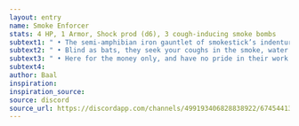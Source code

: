 ```yaml
---
layout: entry 
name: Smoke Enforcer
stats: 4 HP, 1 Armor, Shock prod (d6), 3 cough-inducing smoke bombs
subtext1: " • The semi-amphibian iron gauntlet of smokestick’s indentured workforce, they’re paid two pounds per beating, verified kills docks their pay for a week."
subtext2: " • Blind as bats, they seek your coughs in the smoke, water filled diving helmets ensure they don't need to switch from gills over to respiration."
subtext3: " • Here for the money only, and have no pride in their work. Employers and "clients” alike make their lives miserable."
subtext4: 
author: Baal
inspiration: 
inspiration_source: 
source: discord
source_url: https://discordapp.com/channels/499193406828838922/674544134798966806/695715698910953575
---
```

